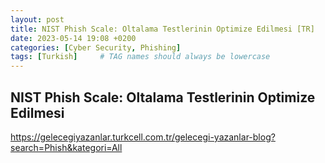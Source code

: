 ```yaml
---
layout: post
title: NIST Phish Scale: Oltalama Testlerinin Optimize Edilmesi [TR]
date: 2023-05-14 19:08 +0200
categories: [Cyber Security, Phishing]
tags: [Turkish]     # TAG names should always be lowercase
---
```


## NIST Phish Scale: Oltalama Testlerinin Optimize Edilmesi

https://gelecegiyazanlar.turkcell.com.tr/gelecegi-yazanlar-blog?search=Phish&kategori=All
